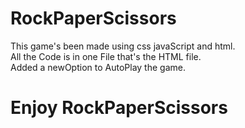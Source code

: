 # RockPaperScissors
This game's been made using css javaScript and html.
<br>
All the Code is in one File that's the HTML file.
<br>
Added a newOption to AutoPlay the game.
# Enjoy RockPaperScissors
